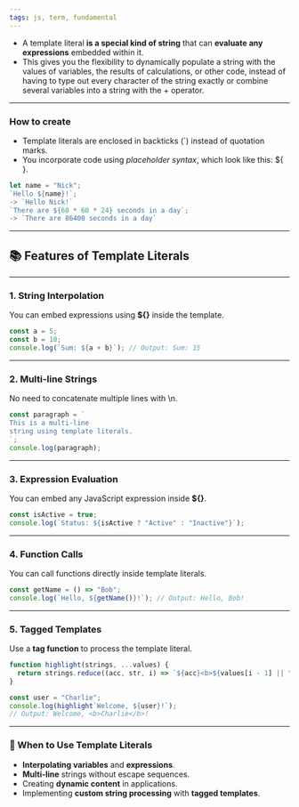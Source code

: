 ```yaml
---
tags: js, term, fundamental
---
```


- A template literal **is a special kind of string** that can **evaluate any expressions** embedded within it.
- This gives you the flexibility to dynamically populate a string with the values of variables, the results of calculations, or other code, instead of having to type out every character of the string exactly or combine several variables into a string with the + operator.
  
---

### How to create
- Template literals are enclosed in backticks (\`) instead of quotation marks.
- You incorporate code using *placeholder syntax*, which look like this: ${ }.

```js
let name = "Nick";
`Hello ${name}!`;
-> `Hello Nick!`
`There are ${60 * 60 * 24} seconds in a day`;
-> `There are 86400 seconds in a day`
```

---

## 📚 Features of Template Literals

---

### **1. String Interpolation**

You can embed expressions using **${}** inside the template.

```js
const a = 5;
const b = 10;
console.log(`Sum: ${a + b}`); // Output: Sum: 15
```

  

---

### **2. Multi-line Strings**

No need to concatenate multiple lines with \n.

```js
const paragraph = `
This is a multi-line
string using template literals.
`;
console.log(paragraph);
```

---

### **3. Expression Evaluation**

You can embed any JavaScript expression inside **${}**.

```js
const isActive = true;
console.log(`Status: ${isActive ? "Active" : "Inactive"}`);
```

---

### **4. Function Calls**

You can call functions directly inside template literals.

```js
const getName = () => "Bob";
console.log(`Hello, ${getName()}!`); // Output: Hello, Bob!
```

---

### **5. Tagged Templates**
  
Use a **tag function** to process the template literal.

```js
function highlight(strings, ...values) {
  return strings.reduce((acc, str, i) => `${acc}<b>${values[i - 1] || ""}</b>${str}`);
}

const user = "Charlie";
console.log(highlight`Welcome, ${user}!`);
// Output: Welcome, <b>Charlie</b>!
```

---

### **🧪 When to Use Template Literals**
- **Interpolating variables** and **expressions**.
- **Multi-line** strings without escape sequences.
- Creating **dynamic content** in applications.
- Implementing **custom string processing** with **tagged templates**.
